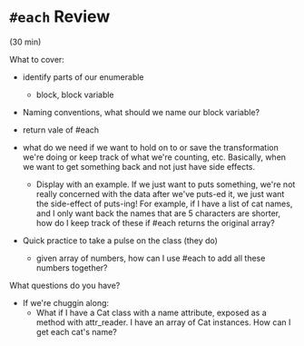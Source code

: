 # `#each` Review
(30 min)

What to cover:

- identify parts of our enumerable
    - block, block variable
- Naming conventions, what should we name our block variable?

- return vale of #each

- what do we need if we want to hold on to or save the transformation we're doing or keep track of what we're counting, etc. Basically, when we want to get something back and not just have side effects. 
    - Display with an example. If we just want to puts something, we're not really concerned with the data after we've puts-ed it, we just want the side-effect of puts-ing! For example, if I have a list of cat names, and I only want back the names that are 5 characters are shorter, how do I keep track of these if #each returns the original array?

- Quick practice to take a pulse on the class (they do)
    - given array of numbers, how can I use #each to add all these numbers together?

What questions do you have?

- If we're chuggin along:
    - What if I have a Cat class with a name attribute, exposed as a method with attr_reader. I have an array of Cat instances. How can I get each cat's name?